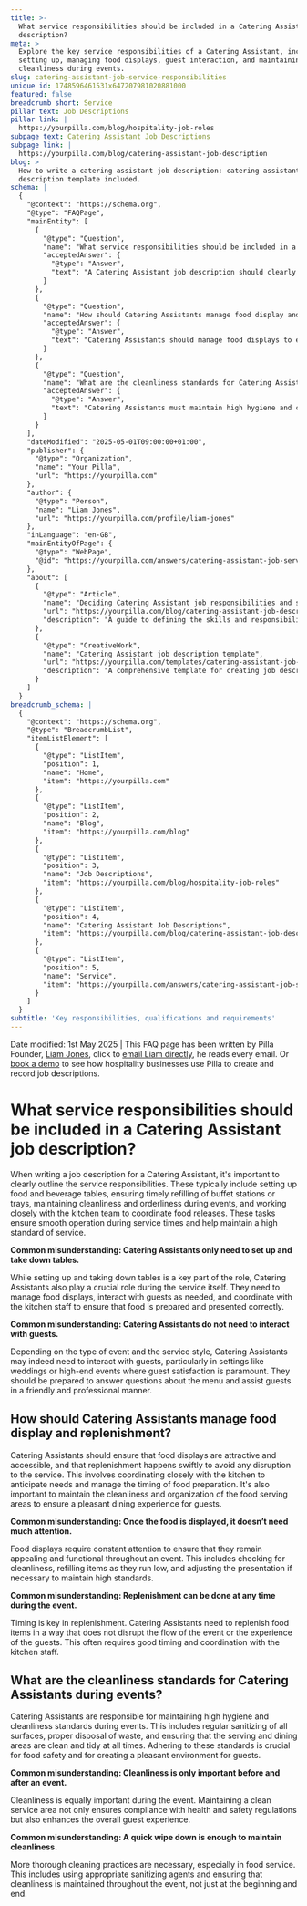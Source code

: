 ```yaml
---
title: >-
  What service responsibilities should be included in a Catering Assistant job
  description?
meta: >
  Explore the key service responsibilities of a Catering Assistant, including
  setting up, managing food displays, guest interaction, and maintaining
  cleanliness during events.
slug: catering-assistant-job-service-responsibilities
unique id: 1748596461531x647207981020881000
featured: false
breadcrumb short: Service
pillar text: Job Descriptions
pillar link: |
  https://yourpilla.com/blog/hospitality-job-roles
subpage text: Catering Assistant Job Descriptions
subpage link: |
  https://yourpilla.com/blog/catering-assistant-job-description
blog: >
  How to write a catering assistant job description: catering assistant job
  description template included.
schema: |
  {
    "@context": "https://schema.org",
    "@type": "FAQPage",
    "mainEntity": [
      {
        "@type": "Question",
        "name": "What service responsibilities should be included in a Catering Assistant job description?",
        "acceptedAnswer": {
          "@type": "Answer",
          "text": "A Catering Assistant job description should clearly outline service responsibilities which include setting up food and beverage tables, ensuring timely refilling of buffet stations or trays, maintaining cleanliness and order during events, and working closely with the kitchen team to coordinate food releases. These tasks are crucial for smooth operation during service times and maintaining a high standard of service."
        }
      },
      {
        "@type": "Question",
        "name": "How should Catering Assistants manage food display and replenishment?",
        "acceptedAnswer": {
          "@type": "Answer",
          "text": "Catering Assistants should manage food displays to ensure they are attractive and accessible, and replenish items swiftly to avoid service disruption. Coordination with the kitchen to manage timing of food preparation is essential. Maintaining cleanliness and organization of the food serving areas is also crucial to ensure a pleasant dining experience for guests."
        }
      },
      {
        "@type": "Question",
        "name": "What are the cleanliness standards for Catering Assistants during events?",
        "acceptedAnswer": {
          "@type": "Answer",
          "text": "Catering Assistants must maintain high hygiene and cleanliness standards during events. This includes regular sanitizing of all surfaces, proper disposal of waste, and keeping serving and dining areas clean and tidy at all times. These standards are key for ensuring food safety and creating a pleasant environment for guests."
        }
      }
    ],
    "dateModified": "2025-05-01T09:00:00+01:00",
    "publisher": {
      "@type": "Organization",
      "name": "Your Pilla",
      "url": "https://yourpilla.com"
    },
    "author": {
      "@type": "Person",
      "name": "Liam Jones",
      "url": "https://yourpilla.com/profile/liam-jones"
    },
    "inLanguage": "en-GB",
    "mainEntityOfPage": {
      "@type": "WebPage",
      "@id": "https://yourpilla.com/answers/catering-assistant-job-service-responsibilities"
    },
    "about": [
      {
        "@type": "Article",
        "name": "Deciding Catering Assistant job responsibilities and skills",
        "url": "https://yourpilla.com/blog/catering-assistant-job-description",
        "description": "A guide to defining the skills and responsibilities needed for a Catering Assistant, essential for drafting effective job descriptions and understanding the role's requirements."
      },
      {
        "@type": "CreativeWork",
        "name": "Catering Assistant job description template",
        "url": "https://yourpilla.com/templates/catering-assistant-job-description",
        "description": "A comprehensive template for creating job descriptions for Catering Assistants, detailing required skills and responsibilities to ensure successful recruitment and operations."
      }
    ]
  }
breadcrumb_schema: |
  {
    "@context": "https://schema.org",
    "@type": "BreadcrumbList",
    "itemListElement": [
      {
        "@type": "ListItem",
        "position": 1,
        "name": "Home",
        "item": "https://yourpilla.com"
      },
      {
        "@type": "ListItem",
        "position": 2,
        "name": "Blog",
        "item": "https://yourpilla.com/blog"
      },
      {
        "@type": "ListItem",
        "position": 3,
        "name": "Job Descriptions",
        "item": "https://yourpilla.com/blog/hospitality-job-roles"
      },
      {
        "@type": "ListItem",
        "position": 4,
        "name": "Catering Assistant Job Descriptions",
        "item": "https://yourpilla.com/blog/catering-assistant-job-description"
      },
      {
        "@type": "ListItem",
        "position": 5,
        "name": "Service",
        "item": "https://yourpilla.com/answers/catering-assistant-job-service-responsibilities"
      }
    ]
  }
subtitle: 'Key responsibilities, qualifications and requirements'
---
```


Date modified: 1st May 2025 | This FAQ page has been written by Pilla Founder, [Liam Jones](https://yourpilla.com/profile/liam-jones), click to [email Liam directly](https://mailto:liam@yourpilla.com), he reads every email. Or [book a demo](https://calendly.com/pilla/demo) to see how hospitality businesses use Pilla to create and record job descriptions.

# What service responsibilities should be included in a Catering Assistant job description?

When writing a job description for a Catering Assistant, it's important to clearly outline the service responsibilities. These typically include setting up food and beverage tables, ensuring timely refilling of buffet stations or trays, maintaining cleanliness and orderliness during events, and working closely with the kitchen team to coordinate food releases. These tasks ensure smooth operation during service times and help maintain a high standard of service.

**Common misunderstanding: Catering Assistants only need to set up and take down tables.**

While setting up and taking down tables is a key part of the role, Catering Assistants also play a crucial role during the service itself. They need to manage food displays, interact with guests as needed, and coordinate with the kitchen staff to ensure that food is prepared and presented correctly.

**Common misunderstanding: Catering Assistants do not need to interact with guests.**

Depending on the type of event and the service style, Catering Assistants may indeed need to interact with guests, particularly in settings like weddings or high-end events where guest satisfaction is paramount. They should be prepared to answer questions about the menu and assist guests in a friendly and professional manner.

## How should Catering Assistants manage food display and replenishment?

Catering Assistants should ensure that food displays are attractive and accessible, and that replenishment happens swiftly to avoid any disruption to the service. This involves coordinating closely with the kitchen to anticipate needs and manage the timing of food preparation. It's also important to maintain the cleanliness and organization of the food serving areas to ensure a pleasant dining experience for guests.

**Common misunderstanding: Once the food is displayed, it doesn’t need much attention.**

Food displays require constant attention to ensure that they remain appealing and functional throughout an event. This includes checking for cleanliness, refilling items as they run low, and adjusting the presentation if necessary to maintain high standards.

**Common misunderstanding: Replenishment can be done at any time during the event.**

Timing is key in replenishment. Catering Assistants need to replenish food items in a way that does not disrupt the flow of the event or the experience of the guests. This often requires good timing and coordination with the kitchen staff.

## What are the cleanliness standards for Catering Assistants during events?

Catering Assistants are responsible for maintaining high hygiene and cleanliness standards during events. This includes regular sanitizing of all surfaces, proper disposal of waste, and ensuring that the serving and dining areas are clean and tidy at all times. Adhering to these standards is crucial for food safety and for creating a pleasant environment for guests.

**Common misunderstanding: Cleanliness is only important before and after an event.**

Cleanliness is equally important during the event. Maintaining a clean service area not only ensures compliance with health and safety regulations but also enhances the overall guest experience.

**Common misunderstanding: A quick wipe down is enough to maintain cleanliness.**

More thorough cleaning practices are necessary, especially in food service. This includes using appropriate sanitizing agents and ensuring that cleanliness is maintained throughout the event, not just at the beginning and end.
